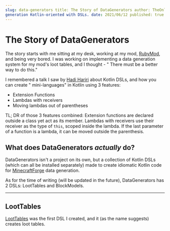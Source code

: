 ```yaml
---
slug: data-generators title: The Story of DataGenerators author: TheOnlyTails description: How I made Minecraft data
generation Kotlin-oriented with DSLs. date: 2021/06/12 published: true
---
```


# The Story of DataGenerators

The story starts with me sitting at my desk, working at my mod, [RubyMod](https://github.com/theonlytails/rubymod), and
being very bored. I was working on implementing a data generation system for my mod's loot tables, and I thought - "
There must be a better way to do this."

I remembered a talk I saw by [Hadi Hariri](https://hadihariri.com/) about Kotlin DSLs, and how you can create "
mini-languages" in Kotlin using 3 features:

- Extension Functions
- Lambdas with receivers
- Moving lambdas out of parentheses

TL; DR of those 3 features combined:
Extension functions are declared outside a class yet act as its member. Lambdas with receivers use their receiver as the
type of `this`, scoped inside the lambda. If the last parameter of a function is a lambda, it can be moved outside the
parenthesis.

## What does DataGenerators *actually* do?

DataGenerators isn't a project on its own, but a collection of Kotlin DSLs (which can all be installed separately) made
to create idiomatic Kotlin code for [MinecraftForge](https://github.com/MinecraftForge/MinecraftForge) data generation.

As for the time of writing (will be updated in the future), DataGenerators has 2 DSLs: LootTables and BlockModels.

---

## LootTables

[LootTables](https://github.com/theonlytails/loottables) was the first DSL I created, and it (as the name suggests)
creates loot tables.
